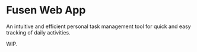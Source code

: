 # Fusen Web App

An intuitive and efficient personal task management tool for quick and easy tracking of daily activities.

WIP.

